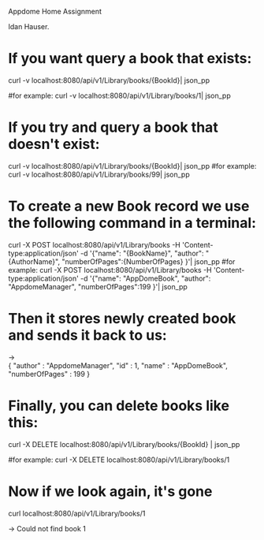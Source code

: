 Appdome Home Assignment

Idan Hauser.
# If you want query a book that exists:
curl -v localhost:8080/api/v1/Library/books/{BookId}| json_pp

#for example:
curl -v localhost:8080/api/v1/Library/books/1| json_pp


# If you try and query a book that doesn't exist:

curl -v localhost:8080/api/v1/Library/books/{BookId}| json_pp
#for example:
curl -v localhost:8080/api/v1/Library/books/99| json_pp

# To create a new Book record we use the following command in a terminal:

curl -X POST localhost:8080/api/v1/Library/books -H 'Content-type:application/json' -d '{"name": "{BookName}", "author": "{AuthorName}", "numberOfPages":{NumberOfPages} }'| json_pp
#for example:
curl -X POST localhost:8080/api/v1/Library/books -H 'Content-type:application/json' -d '{"name": "AppDomeBook", "author": "AppdomeManager", "numberOfPages":199 }'| json_pp

# Then it stores newly created book and sends it back to us:
->  
{
"author" : "AppdomeManager",
"id" : 1,
"name" : "AppDomeBook",
"numberOfPages" : 199
}

# Finally, you can delete books like this:

curl -X DELETE localhost:8080/api/v1/Library/books/{BookId} | json_pp

#for example:
curl -X DELETE localhost:8080/api/v1/Library/books/1

# Now if we look again, it's gone

curl localhost:8080/api/v1/Library/books/1

-> Could not find book 1

